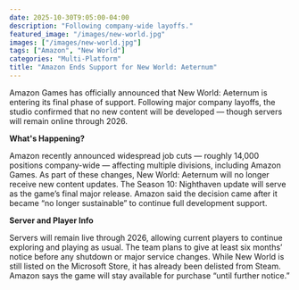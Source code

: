 ```yaml
---
date: 2025-10-30T9:05:00-04:00
description: "Following company-wide layoffs."
featured_image: "/images/new-world.jpg"
images: ["/images/new-world.jpg"]
tags: ["Amazon", "New World"]
categories: "Multi-Platform"
title: "Amazon Ends Support for New World: Aeternum"
---
```


Amazon Games has officially announced that New World: Aeternum is entering its final phase of support. Following major company layoffs, the studio confirmed that no new content will be developed — though servers will remain online through 2026.

**What's Happening?**

Amazon recently announced widespread job cuts — roughly 14,000 positions company-wide — affecting multiple divisions, including Amazon Games. As part of these changes, New World: Aeternum will no longer receive new content updates. The Season 10: Nighthaven update will serve as the game’s final major release. Amazon said the decision came after it became “no longer sustainable” to continue full development support.

**Server and Player Info**

Servers will remain live through 2026, allowing current players to continue exploring and playing as usual. The team plans to give at least six months’ notice before any shutdown or major service changes. While New World is still listed on the Microsoft Store, it has already been delisted from Steam. Amazon says the game will stay available for purchase “until further notice.”
